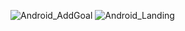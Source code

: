 


![Android_AddGoal](https://github.com/pavan-kumar-arepu/ReactNativeCourse/assets/13812858/b31ff36e-68f7-46af-950c-0fe2ff7b5890)
![Android_Landing](https://github.com/pavan-kumar-arepu/ReactNativeCourse/assets/13812858/716e8d24-2156-461a-8d90-d8de7fe60afa)

